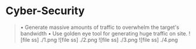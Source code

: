 # Cyber-Security
>• Generate massive amounts of traffic to overwhelm the target's bandwidth
>• Use golden eye tool for generating huge traffic on site.
![file ss] ./1.png
>![file ss] ./2.png
>![file ss] ./3.png
>![file ss] ./4.png
